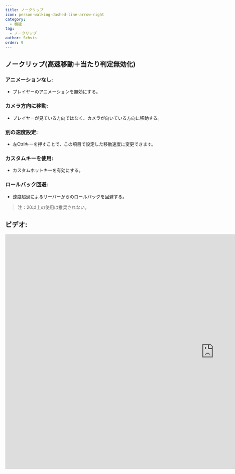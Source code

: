 ```yaml
---
title: ノークリップ
icon: person-walking-dashed-line-arrow-right
category:
  - 機能
tag:
  - ノークリップ
author: Schvis
order: 9
---
```


## ノークリップ(高速移動＋当たり判定無効化)
### アニメーションなし:
- プレイヤーのアニメーションを無効にする。
### カメラ方向に移動:
- プレイヤーが見ている方向ではなく、カメラが向いている方向に移動する。
### 別の速度設定:
- 左Ctrlキーを押すことで、この項目で設定した移動速度に変更できます。
### カスタムキーを使用:
- カスタムホットキーを有効にする。
### ロールバック回避:
- 速度超過によるサーバーからのロールバックを回避する。

> 注：20以上の使用は推奨されない。

## ビデオ:

<div class="iframe-container"><iframe width="1328" height="747" src="https://www.youtube.com/embed/nPdq-yzBt3k?list=PL5eI1Tb64p56g27qfYk7VuFTz4FK6YrKa" title="Korepi - NoClip" frameborder="0" allow="accelerometer; autoplay; clipboard-write; encrypted-media; gyroscope; picture-in-picture; web-share" referrerpolicy="strict-origin-when-cross-origin" allowfullscreen></iframe></div>
